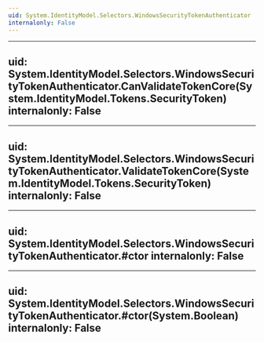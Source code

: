 ```yaml
---
uid: System.IdentityModel.Selectors.WindowsSecurityTokenAuthenticator
internalonly: False
---
```


---
uid: System.IdentityModel.Selectors.WindowsSecurityTokenAuthenticator.CanValidateTokenCore(System.IdentityModel.Tokens.SecurityToken)
internalonly: False
---

---
uid: System.IdentityModel.Selectors.WindowsSecurityTokenAuthenticator.ValidateTokenCore(System.IdentityModel.Tokens.SecurityToken)
internalonly: False
---

---
uid: System.IdentityModel.Selectors.WindowsSecurityTokenAuthenticator.#ctor
internalonly: False
---

---
uid: System.IdentityModel.Selectors.WindowsSecurityTokenAuthenticator.#ctor(System.Boolean)
internalonly: False
---

